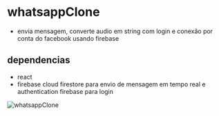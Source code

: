 # whatsappClone

* envia mensagem, converte audio em string com login e conexão por conta do facebook usando firebase

## dependencias
* react
* firebase cloud firestore para envio de mensagem em tempo real e authentication firebase para login

![whatsappClone](https://i.pinimg.com/originals/71/ba/61/71ba6173df5fdb29dd9010e2d2cd94b7.jpg)
